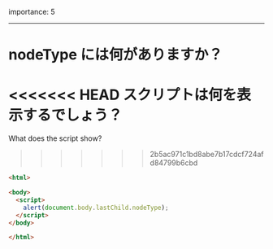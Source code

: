 importance: 5

---

# nodeType には何がありますか？

<<<<<<< HEAD
スクリプトは何を表示するでしょう？
=======
What does the script show?
>>>>>>> 2b5ac971c1bd8abe7b17cdcf724afd84799b6cbd

```html
<html>

<body>
  <script>
    alert(document.body.lastChild.nodeType);
  </script>
</body>

</html>
```
